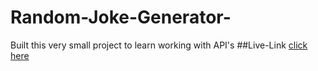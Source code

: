 # Random-Joke-Generator-
Built this very small project to learn working with API's
##Live-Link 
[click here](https://gaurangsaini01.github.io/Random-Joke-Generator-/)
